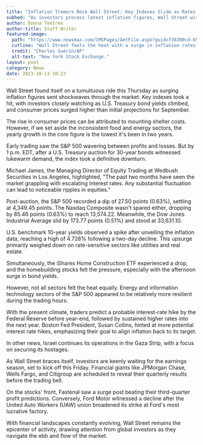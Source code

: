 ```yaml
---
title: "Inflation Tremors Rock Wall Street: Key Indexes Slide as Rates Rise"
subhed: "As investors process latest inflation figures, Wall Street witnesses notable fluctuations; market awaits big banks' quarterly reports."
author: Donna Teetree
author-title: Staff Writer
featured-image: 
  path: "https://www.newsmax.com/CMSPages/GetFile.aspx?guid=f36300cd-b59f-4f6f-a9cf-860ae14b87e5&SiteName=Newsmax&maxsidesize=600"
  cutline: "Wall Street feels the heat with a surge in inflation rates."
  credit: "Charles Guerin/AP"
  alt-text: "New York Stock Exchange."
layout: post
category: News
date: 2023-10-13 10:23
---
```


Wall Street found itself on a tumultuous ride this Thursday as surging inflation figures sent shockwaves through the market. Key indexes took a hit, with investors closely watching as U.S. Treasury bond yields climbed, and consumer prices surged higher than initial projections for September.

The rise in consumer prices can be attributed to mounting shelter costs. However, if we set aside the inconsistent food and energy sectors, the yearly growth in the core figure is the lowest it's been in two years.

Early trading saw the S&P 500 wavering between profits and losses. But by 1 p.m. EDT, after a U.S. Treasury auction for 30-year bonds witnessed lukewarm demand, the index took a definitive downturn.

Michael James, the Managing Director of Equity Trading at Wedbush Securities in Los Angeles, highlighted, "The past two months have seen the market grappling with escalating interest rates. Any substantial fluctuation can lead to noticeable ripples in equities."

Post-auction, the S&P 500 recorded a dip of 27.50 points (0.63%), settling at 4,349.45 points. The Nasdaq Composite wasn't spared either, dropping by 85.46 points (0.63%) to reach 13,574.22. Meanwhile, the Dow Jones Industrial Average slid by 173.77 points (0.51%) and stood at 33,631.10.

U.S. benchmark 10-year yields observed a spike after unveiling the inflation data, reaching a high of 4.728% following a two-day decline. This upsurge primarily weighed down on rate-sensitive sectors like utilities and real estate.

Simultaneously, the iShares Home Construction ETF experienced a drop, and the homebuilding stocks felt the pressure, especially with the afternoon surge in bond yields.

However, not all sectors felt the heat equally. Energy and information technology sectors of the S&P 500 appeared to be relatively more resilient during the trading hours.

With the present climate, traders predict a probable interest-rate hike by the Federal Reserve before year-end, followed by sustained higher rates into the next year. Boston Fed President, Susan Collins, hinted at more potential interest rate hikes, emphasizing their goal to align inflation back to its target.

In other news, Israel continues its operations in the Gaza Strip, with a focus on securing its hostages.

As Wall Street braces itself, investors are keenly waiting for the earnings season, set to kick off this Friday. Financial giants like JPMorgan Chase, Wells Fargo, and Citigroup are scheduled to reveal their quarterly results before the trading bell.

On the stocks' front, Fastenal saw a surge post beating their third-quarter profit predictions. Conversely, Ford Motor witnessed a decline after the United Auto Workers (UAW) union broadened its strike at Ford's most lucrative factory.

With financial landscapes constantly evolving, Wall Street remains the epicenter of activity, drawing attention from global investors as they navigate the ebb and flow of the market.
